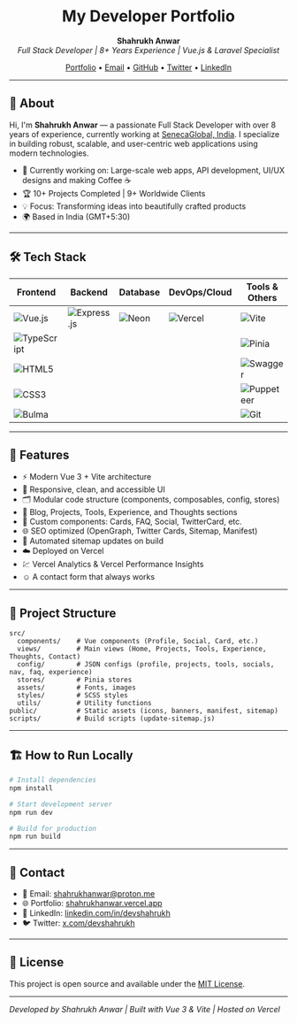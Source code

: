 <h1 align="center">My Developer Portfolio</h1>

<p align="center">
  <b>Shahrukh Anwar</b><br>
  <i>Full Stack Developer | 8+ Years Experience | Vue.js & Laravel Specialist</i>
</p>

<p align="center">
  <a href="https://shahrukhanwar.vercel.app">Portfolio</a> •
  <a href="mailto:shahrukhanwar@proton.me">Email</a> •
  <a href="https://github.com/devshahrukhanwar">GitHub</a> •
  <a href="https://x.com/devshahrukh">Twitter</a> •
  <a href="https://www.linkedin.com/in/devshahrukh">LinkedIn</a>
</p>

---

## 📝 About

Hi, I'm **Shahrukh Anwar** — a passionate Full Stack Developer with over 8 years of experience, currently working at [SenecaGlobal, India](https://senecaglobal.com/). I specialize in building robust, scalable, and user-centric web applications using modern technologies.

- 🔭 Currently working on: Large-scale web apps, API development, UI/UX designs and making Coffee ☕
- 🏆 10+ Projects Completed | 9+ Worldwide Clients
- 💡 Focus: Transforming ideas into beautifully crafted products
- 🌍 Based in India (GMT+5:30)

---

## 🛠️ Tech Stack

| Frontend                                                                                               | Backend                                                                                             | Database                                                                             | DevOps/Cloud                                                                               | Tools & Others                                                                                      |
| ------------------------------------------------------------------------------------------------------ | --------------------------------------------------------------------------------------------------- | ------------------------------------------------------------------------------------ | ------------------------------------------------------------------------------------------ | --------------------------------------------------------------------------------------------------- |
| ![Vue.js](https://img.shields.io/badge/Vue.js-35495E?logo=vue.js&logoColor=4FC08D&style=flat)          | ![Express.js](https://img.shields.io/badge/Express.js-000000?logo=express&logoColor=fff&style=flat) | ![Neon](https://img.shields.io/badge/Neon-0081FF?logo=neon&logoColor=fff&style=flat) | ![Vercel](https://img.shields.io/badge/Vercel-000000?logo=vercel&logoColor=fff&style=flat) | ![Vite](https://img.shields.io/badge/Vite-646CFF?logo=vite&logoColor=fff&style=flat)                |
| ![TypeScript](https://img.shields.io/badge/TypeScript-3178C6?logo=typescript&logoColor=fff&style=flat) |                                                                                                     |                                                                                      |                                                                                            | ![Pinia](https://img.shields.io/badge/Pinia-FFD859?logo=pinia&logoColor=fff&style=flat)             |
| ![HTML5](https://img.shields.io/badge/HTML5-E34F26?logo=html5&logoColor=fff&style=flat)                |                                                                                                     |                                                                                      |                                                                                            | ![Swagger](https://img.shields.io/badge/Swagger-85EA2D?logo=swagger&logoColor=fff&style=flat)       |
| ![CSS3](https://img.shields.io/badge/CSS3-1572B6?logo=css3&logoColor=fff&style=flat)                   |                                                                                                     |                                                                                      |                                                                                            | ![Puppeteer](https://img.shields.io/badge/Puppeteer-40B5A4?logo=puppeteer&logoColor=fff&style=flat) |
| ![Bulma](https://img.shields.io/badge/Bulma-00D1B2?logo=bulma&logoColor=fff&style=flat)                |                                                                                                     |                                                                                      |                                                                                            | ![Git](https://img.shields.io/badge/Git-F05032?logo=git&logoColor=fff&style=flat)                   |

---

## 🚀 Features

- ⚡ Modern Vue 3 + Vite architecture
- 🎨 Responsive, clean, and accessible UI
- 🗂️ Modular code structure (components, composables, config, stores)
- 📰 Blog, Projects, Tools, Experience, and Thoughts sections
- 🧩 Custom components: Cards, FAQ, Social, TwitterCard, etc.
- 🌐 SEO optimized (OpenGraph, Twitter Cards, Sitemap, Manifest)
- 🔄 Automated sitemap updates on build
- ☁️ Deployed on Vercel
- 💹 Vercel Analytics & Vercel Performance Insights
- ☺️ A contact form that always works

---

## 📂 Project Structure

```text
src/
  components/    # Vue components (Profile, Social, Card, etc.)
  views/         # Main views (Home, Projects, Tools, Experience, Thoughts, Contact)
  config/        # JSON configs (profile, projects, tools, socials, nav, faq, experience)
  stores/        # Pinia stores
  assets/        # Fonts, images
  styles/        # SCSS styles
  utils/         # Utility functions
public/          # Static assets (icons, banners, manifest, sitemap)
scripts/         # Build scripts (update-sitemap.js)
```

---

## 🏗️ How to Run Locally

```bash
# Install dependencies
npm install

# Start development server
npm run dev

# Build for production
npm run build
```

---

## 🤝 Contact

- 📧 Email: [shahrukhanwar@proton.me](mailto:shahrukhanwar@proton.me)
- 🌐 Portfolio: [shahrukhanwar.vercel.app](https://shahrukhanwar.vercel.app)
- 💼 LinkedIn: [linkedin.com/in/devshahrukh](https://www.linkedin.com/in/devshahrukh)
- 🐦 Twitter: [x.com/devshahrukh](https://x.com/devshahrukh)

---

## 📄 License

This project is open source and available under the [MIT License](LICENSE).

---

<p align="left">
  <i>Developed by Shahrukh Anwar | Built with Vue 3 & Vite | Hosted on Vercel</i>
</p>
